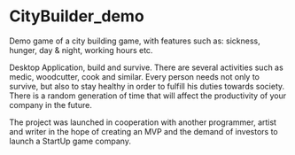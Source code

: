 # CityBuilder_demo
Demo game of a city building game, with features such as: sickness, hunger, day &amp; night, working hours etc.

Desktop Application, build and survive. There are several activities such as medic, woodcutter, cook and similar. Every person needs not only to survive, but also to stay healthy in order to fulfill his duties towards society. There is a random generation of time that will affect the productivity of your company in the future.

The project was launched in cooperation with another programmer, artist and writer in the hope of creating an MVP and the demand of investors to launch a StartUp game company.
